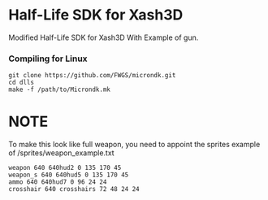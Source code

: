 # Half-Life SDK for Xash3D

Modified Half-Life SDK for Xash3D With Example of gun.

### Compiling for Linux
```
git clone https://github.com/FWGS/microndk.git
cd dlls
make -f /path/to/Microndk.mk
```  
# NOTE
To make this look like full weapon, you need to appoint the sprites
example of /sprites/weapon_example.txt
```
weapon 640 640hud2 0 135 170 45
weapon_s 640 640hud5 0 135 170 45
ammo 640 640hud7 0 96 24 24
crosshair 640 crosshairs 72 48 24 24
```
